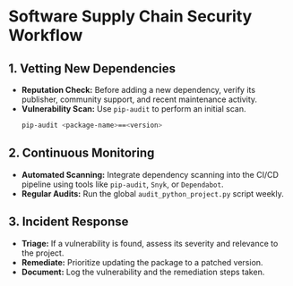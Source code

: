 # Software Supply Chain Security Workflow

## 1. Vetting New Dependencies
- **Reputation Check:** Before adding a new dependency, verify its publisher, community support, and recent maintenance activity.
- **Vulnerability Scan:** Use `pip-audit` to perform an initial scan.
  ```bash
  pip-audit <package-name>==<version>
  ```

## 2. Continuous Monitoring
- **Automated Scanning:** Integrate dependency scanning into the CI/CD pipeline using tools like `pip-audit`, `Snyk`, or `Dependabot`.
- **Regular Audits:** Run the global `audit_python_project.py` script weekly.

## 3. Incident Response
- **Triage:** If a vulnerability is found, assess its severity and relevance to the project.
- **Remediate:** Prioritize updating the package to a patched version.
- **Document:** Log the vulnerability and the remediation steps taken.